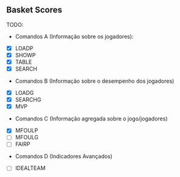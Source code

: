 ## Basket Scores

TODO:

- Comandos A (Informação sobre os jogadores):

- [x] LOADP
- [x] SHOWP
- [x] TABLE
- [x] SEARCH

- Comandos B (Informação sobre o desempenho dos jogadores)

- [x] LOADG
- [x] SEARCHG
- [x] MVP

- Comandos C (Informação agregada sobre o jogo/jogadores)

- [x] MFOULP
- [ ] MFOULG
- [ ] FAIRP

- Comandos D (Indicadores Avançados)

- [ ] IDEALTEAM
